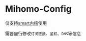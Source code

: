 # Mihomo-Config  

仅支持[smart内核](https://github.com/vernesong/mihomo/releases)使用  

需要自行修改`订阅链接`、`鉴权`、`DNS`等信息  
